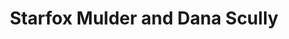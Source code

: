 ---
title: Starfox Mulder and Dana Scully
description: ''
image: /images/star-fox-mulder.jpg
dimensions: [500, 337]
tags: 
  - memes
  - video games
  - animals
dateAdded: '2 Jul 2025'
---